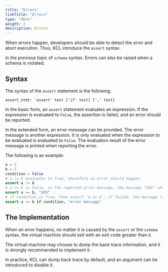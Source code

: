 ```yaml
---
title: "Errors"
linkTitle: "Errors"
type: "docs"
weight: 2
description: Errors
---
```

When errors happen, developers should be able to detect the error and abort
execution. Thus, KCL introduce the `assert` syntax.

In the previous topic of `schema` syntax. Errors can also be raised when a
schema is violated.

## Syntax

The syntax of the `assert` statement is the following.

```bnf
assert_stmt: 'assert' test ['if' test] [',' test]
```

In the basic form, an `assert` statement evaluates an expression. If the
expression is evaluated to `False`, the assertion is failed, and an error
should be reported.

In the extended form, an error message can be provided. The error message is
another expression. It is only evaluated when the expression to be evaluated
is evaluated to `False`. The evaluation result of the error message is printed
when reporting the error.

The following is an example:

```python
a = 1
b = 3
condition = False
# a != b evaluates to True, therefore no error should happen.
assert a != b
# a == b is False, in the reported error message, the message "SOS" should be printed.
assert a == b, "SOS"
# if condition is True, then assert `a == b`, if failed, the message "error message" will be printed.
assert a == b if condition, "error message"
```

## The Implementation

When an error happens, no matter it is caused by the `assert` or the `schema` syntax,
the virtual machine should exit with an exit code greater than `0`.

The virtual machine may choose to dump the back trace information, and it is strongly recommended to implement it.

In practice, KCL can dump back trace by default, and an argument can be introduced to disable it.
